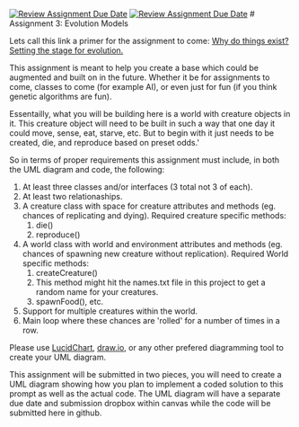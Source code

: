 [![Review Assignment Due Date](https://classroom.github.com/assets/deadline-readme-button-24ddc0f5d75046c5622901739e7c5dd533143b0c8e959d652212380cedb1ea36.svg)](https://classroom.github.com/a/q38nlKgm)
[![Review Assignment Due Date](https://classroom.github.com/assets/deadline-readme-button-8d59dc4de5201274e310e4c54b9627a8934c3b88527886e3b421487c677d23eb.svg)](https://classroom.github.com/a/q38nlKgm)
﻿# Assignment 3: Evolution Models

Lets call this link a primer for the assignment to come:
  [Why do things exist? Setting the stage for evolution.](https://www.youtube.com/watch?v=oDvzbBRiNlA)
  
This assignment is meant to help you create a base which could be augmented and built on in the future. Whether it be for assignments to come, classes to come (for example AI), or even just for fun (if you think genetic algorithms are fun). 

Essentailly, what you will be building here is a world with creature objects in it. This creature object will need to be built in such a way that one day it could move, sense, eat, starve, etc. But to begin with it just needs to be created, die, and reproduce based on preset odds.'

So in terms of proper requirements this assignment must include, in both the UML diagram and code, the following:
  1. At least three classes and/or interfaces (3 total not 3 of each). 
  2. At least two relationaships.
  3. A creature class with space for creature attributes and methods (eg. chances of replicating and dying).
    Required creature specific methods:
      1. die()
      2. reproduce()
  4. A world class with world and environment attributes and methods (eg. chances of spawning new creature without replication).
    Required World specific methods:
      1. createCreature()
        1. This method might hit the names.txt file in this project to get a random name for your creatures.
      2. spawnFood(), etc.
  6. Support for multiple creatures within the world.
  7. Main loop where these chances are 'rolled' for a number of times in a row.

Please use [LucidChart](https://www.lucidchart.com/pages/), [draw.io](https://app.diagrams.net/), or any other prefered diagramming tool to create your UML diagram.

This assignment will be submitted in two pieces, you will need to create a UML diagram showing how you plan to implement a coded solution to this prompt as well as the actual code. The UML diagram will have a separate due date and submission dropbox within canvas while the code will be submitted here in github.
